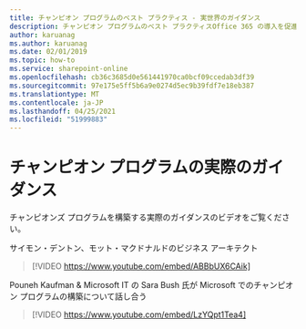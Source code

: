 ```yaml
---
title: チャンピオン プログラムのベスト プラクティス - 実世界のガイダンス
description: チャンピオン プログラムのベスト プラクティスOffice 365 の導入を促進する
author: karuanag
ms.author: karuanag
ms.date: 02/01/2019
ms.topic: how-to
ms.service: sharepoint-online
ms.openlocfilehash: cb36c3685d0e561441970ca0bcf09ccedab3df39
ms.sourcegitcommit: 97e175e5ff5b6a9e0274d5ec9b39fdf7e18eb387
ms.translationtype: MT
ms.contentlocale: ja-JP
ms.lasthandoff: 04/25/2021
ms.locfileid: "51999883"
---
```

# <a name="real-world-guidance-for-your-champions-program"></a>チャンピオン プログラムの実際のガイダンス

チャンピオンズ プログラムを構築する実際のガイダンスのビデオをご覧ください。  

サイモン・デントン、モット・マクドナルドのビジネス アーキテクト

> [!VIDEO https://www.youtube.com/embed/ABBbUX6CAik]

Pouneh Kaufman & Microsoft IT の Sara Bush 氏が Microsoft でのチャンピオン プログラムの構築について話し合う

> [!VIDEO https://www.youtube.com/embed/LzYQpt1Tea4]
